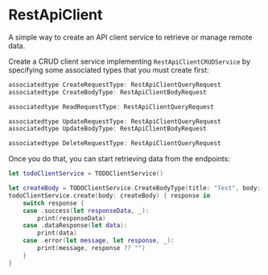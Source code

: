 # RestApiClient

A simple way to create an API client service to retrieve or manage remote data.

Create a CRUD client service implementing `RestApiClientCRUDService` by specifying some associated types that you must create first:
```swift
associatedtype CreateRequestType: RestApiClientQueryRequest
associatedtype CreateBodyType: RestApiClientBodyRequest

associatedtype ReadRequestType: RestApiClientQueryRequest

associatedtype UpdateRequestType: RestApiClientQueryRequest
associatedtype UpdateBodyType: RestApiClientBodyRequest

associatedtype DeleteRequestType: RestApiClientQueryRequest
```

Once you do that, you can start retrieving data from the endpoints:
```swift
let todoClientService = TODOClientService()

let createBody = TODOClientService.CreateBodyType(title: "Test", body: "bodytest", userId: 1)
todoClientService.create(body: createBody) { response in
	switch response {
	case .success(let responseData, _):
		print(responseData)
	case .dataResponse(let data):
		print(data)
	case .error(let message, let response, _):
		print(message, response ?? "")
	}
}
```
